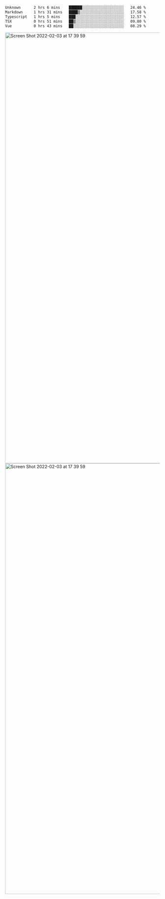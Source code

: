 <!--START_SECTION:waka-->

```txt
Unknown      2 hrs 6 mins    ██████░░░░░░░░░░░░░░░░░░░   24.46 %
Markdown     1 hrs 31 mins   ████▒░░░░░░░░░░░░░░░░░░░░   17.58 %
Typescript   1 hrs 5 mins    ███░░░░░░░░░░░░░░░░░░░░░░   12.57 %
TSX          0 hrs 51 mins   ██▒░░░░░░░░░░░░░░░░░░░░░░   09.80 %
Vue          0 hrs 43 mins   ██░░░░░░░░░░░░░░░░░░░░░░░   08.29 %
```

<!--END_SECTION:waka-->

<img width="1400" alt="Screen Shot 2022-02-03 at 17 39 59" src="https://user-images.githubusercontent.com/45716542/152387304-f2b60485-53a6-4f4b-a818-5cefb1b0c0ae.png">
<img width="1400" alt="Screen Shot 2022-02-03 at 17 39 59" src="https://user-images.githubusercontent.com/45716542/152387273-ea5cdf21-2a45-44da-8bef-00c1763b1d42.png">
